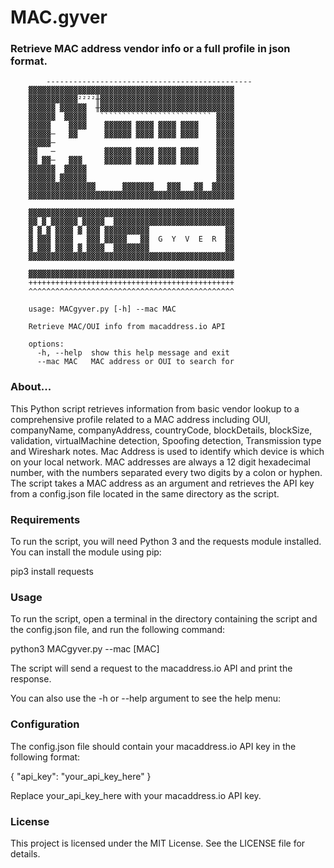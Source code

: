 # MAC.gyver
### Retrieve MAC address vendor info or a full profile in json format.

            ---------------------------------------------- 
		▓▓▓▓▓▓▓▓▓▓▓▓▓▓▓▓▓▓▓▓▓▓▓▓▓▓▓▓▓▓▓▓▓▓▓▓▓▓▓▓▓▓▓▓▓▓ 
		▓▓▓▓▓▓▓▓▓▓▓²²²²╫▓▓▓▓▓▓▓▓▓▓▓▓▓▓▓▓▓▓▓▓▓▓▓▓▓▓▓▓▓▓ 
		▓▓▓▓▓▓ ▓▓▓▓▓▓  ╫▓▓▓▓▓▓▓▓▓▓▓▓▓▓▓▓▓▓▓▓▓▓▓▓▓▓▓▓▓▓ 
		▓▓▓▓▓▓  ▓▓▓▓▓   ````````````````````````` ▓▓▓▓ 
		▓▓▓▓▓    ▓▓▓▓    ▓▓▓▓▓▓ ▓▓▓▓ ▓▓▓▓ ▓▓▓▓    ▓▓▓▓ 
		▓▓▓▓▓─   ▓▓      ▓▓▓▓▓▓ ▓▓▓▓ ▓▓▓▓ ▓▓▓▓    ▓▓▓▓ 
		▓▓▓▓▓─                                    ▓▓▓▓ 
		▓▓   ─           ▓▓▓▓▓▓ ▓▓▓▓ ▓▓▓▓ ▓▓▓▓    ▓▓▓▓ 
		▓▓ ▓▓─   ▓▓▓     ▓▓▓▓▓▓ ▓▓▓▓ ▓▓▓▓ ▓▓▓▓    ▓▓▓▓ 
		▓▓▓▓▓▓  ▓▓▓▓▓                             ▓▓▓▓ 
		▓▓▓▓▓▓ ▓▓▓▓▓▓                             ▓▓▓▓ 
		▓▓▓▓▓▓▓▓▓▓▓▓▓▓▓      ▓▓▓▓▓▓▓   ▓▓▓   ▓▓  ▓▓▓▓▓ 
		▓▓▓▓▓▓▓▓▓▓▓▓▓▓▓▓▓▓▓▓▓▓▓▓▓▓▓▓▓▓▓▓▓▓▓▓▓▓▓▓▓▓▓▓▓▓ 
				                               
		▓▓▓▓▓▓▓▓▓▓▓▓▓▓▓▓▓▓▓▓▓▓▓▓▓▓▓▓▓▓▓▓▓▓▓▓▓▓▓▓▓▓▓▓▓▓ 
		▓▓ ▓ ▓▓▓▓▓▓ ▓▓▓▓▓  ▓▓▓▓▓▓▓▓▓▓▓▓▓▓▓▓▓▓▓▓▓▓▓▓▓▓▓ 
		▓ ▓ ▓ ▓▓▓▓ ▓ ▓▓▓ ▓▓▓▓▓▓▓▓▓▓                 ▓▓ 
		▓ ▓▓▓ ▓▓▓▓   ▓▓▓ ▓▓▓▓▓   ▓▓  G  Y  V  E  R  ▓▓ 
		▓ ▓▓▓ ▓▓▓▓ ▓ ▓▓▓▓  ▓▓▓▓▓▓▓▓                 ▓▓ 
		▓▓▓▓▓▓▓▓▓▓▓▓▓▓▓▓▓▓▓▓▓▓▓▓▓▓▓▓▓▓▓▓▓▓▓▓▓▓▓▓▓▓▓▓▓▓ 
				                               
		▓▓▓▓▓▓▓▓▓▓▓▓▓▓▓▓▓▓▓▓▓▓▓▓▓▓▓▓▓▓▓▓▓▓▓▓▓▓▓▓▓▓▓▓▓▓ 
		++++++++++++++++++++++++++++++++++++++++++++++ 
		^^^^^^^^^^^^^^^^^^^^^^^^^^^^^^^^^^^^^^^^^^^^^^ 

		usage: MACgyver.py [-h] --mac MAC

		Retrieve MAC/OUI info from macaddress.io API

		options:
		  -h, --help  show this help message and exit
		  --mac MAC   MAC address or OUI to search for

### About...
This Python script retrieves information from basic vendor lookup to a comprehensive profile related to a MAC address including OUI, companyName, companyAddress, countryCode, blockDetails, blockSize, validation, virtualMachine detection, Spoofing detection, Transmission type and Wireshark notes. Mac Address is used to identify which device is which on your local network. MAC addresses are always a 12 digit hexadecimal number, 
with the numbers separated every two digits by a colon or hyphen. The script takes a MAC address as an argument and retrieves the API key from a config.json file located in the same directory as the script.

### Requirements

To run the script, you will need Python 3 and the requests module installed. You can install the module using pip:

pip3 install requests

### Usage

To run the script, open a terminal in the directory containing the script and the config.json file, and run the following command:


python3 MACgyver.py --mac [MAC]


The script will send a request to the macaddress.io API and print the response.

You can also use the -h or --help argument to see the help menu:

### Configuration

The config.json file should contain your macaddress.io API key in the following format:


{
    "api_key": "your_api_key_here"
}

Replace your_api_key_here with your macaddress.io API key.

### License

This project is licensed under the MIT License. See the LICENSE file for details.
